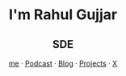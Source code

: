 <h1 align="center">I'm Rahul Gujjar</h1>
<h2 align="center">SDE</h2>

<div align="center">
  <a href="https://irahul.xyz" target="blank"><u>me</u></a> · 
  <a href="https://www.youtube.com/watch?v=SweexyXMYYc" target="blank"><u>Podcast</u></a> · 
  <a href="https://blog.irahul.xyz" target="blank"><u>Blog</u></a> · 
  <a href="https://www.irahul.xyz/projects" target="blank"><u>Projects</u></a> · 
  <a href="https://x.com/rahul_meX" target="blank"><u>X</u></a>
</div>

